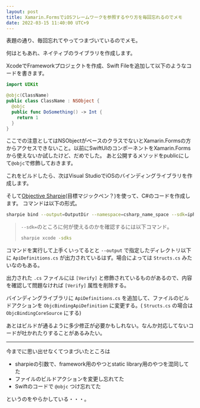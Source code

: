 ```yaml
---
layout: post
title: Xamarin.FormsでiOSフレームワークを参照するやり方を毎回忘れるのでメモ
date: 2022-03-15 11:40:00 UTC+9
---
```

表題の通り、毎回忘れてやってつまづいているのでメモ。

何はともあれ、ネイティブのライブラリを作成します。

XcodeでFrameworkプロジェクトを作成、Swift Fileを追加して以下のようなコードを書きます。

```swift
import UIKit

@objc(ClassName)
public class ClassName : NSObject {
  @objc
  public func DoSomething() -> Int {
    return 1
  }
}
```

ここでの注意としてはNSObjectがベースのクラスでないとXamarin.Formsの方からアクセスできないこと。以前にSwiftUIのコンポーネントをXamarin.Formsから使えないか試したけど、だめでした。
あと公開するメソッドをpublicにして`@objc`で修飾しておきます。

これをビルドしたら、次はVisual StudioでiOSのバインディングライブラリを作成します。

そして[Objective Sharpie](https://docs.microsoft.com/ja-jp/xamarin/cross-platform/macios/binding/objective-sharpie/get-started)(目標マジックペン？)を使って、C#のコードを作成します。
コマンドは以下の形式。

```sh
sharpie bind --output=OutputDir --namespace=csharp_name_space --sdk=iphoneos15.2 -framework ./created.framework
```

> `--sdk=`のところに何が使えるのかを確認するには以下コマンド。
> 
> ```sh
> sharpie xcode -sdks
> ```

コマンドを実行して上手くいってるとと `--output` で指定したディレクトリ以下に `ApiDefinitions.cs` が出力されているはず。場合によっては `Structs.cs` みたいなのもある。

出力された `.cs` ファイルには `[Verify]` と修飾されているものがあるので、内容を確認して問題なければ `[Verify]` 属性を削除する。

バインディングライブラリに `ApiDefinitions.cs` を追加して、ファイルのビルドアクションを `ObjcBindingApiDefinition` に変更する。( `Structs.cs` の場合は `ObjcBindingCoreSource` にする)

あとはビルドが通るように多少修正が必要かもしれない。なんか対応してないコードが吐かれたりすることがあるみたい。

---

今までに思い出せなくてつまづいたところは

* sharpieの引数で、framework用のやつとstatic library用のやつを混同してた
* ファイルのビルドアクションを変更し忘れてた
* Swiftのコードで `@objc` つけ忘れてた

というのをやらかしている・・・。
